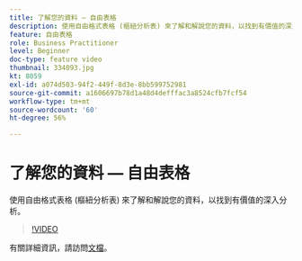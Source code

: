 ```yaml
---
title: 了解您的資料 — 自由表格
description: 使用自由格式表格 (樞紐分析表) 來了解和解說您的資料，以找到有價值的深入分析。
feature: 自由表格
role: Business Practitioner
level: Beginner
doc-type: feature video
thumbnail: 334093.jpg
kt: 8059
exl-id: a074d503-94f2-449f-8d3e-8bb599752981
source-git-commit: a1606697b78d1a48d4defffac3a8524cfb7fcf54
workflow-type: tm+mt
source-wordcount: '60'
ht-degree: 56%

---
```


# 了解您的資料 — 自由表格

使用自由格式表格 (樞紐分析表) 來了解和解說您的資料，以找到有價值的深入分析。

>[!VIDEO](https://video.tv.adobe.com/v/334093/?quality=12&learn=on)

有關詳細資訊，請訪問[文檔](https://experienceleague.adobe.com/docs/analytics/analyze/analysis-workspace/visualizations/freeform-table/freeform-table.html?lang=en)。
